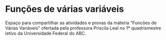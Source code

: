 # Funções de várias variáveis
Espaço para compartilhar as atividades e provas da máteria "Funcões de Várias Variáveis" ofertada pela professora Priscila Leal no 1º quadrismestre letivo da Universidade Federal do ABC.
